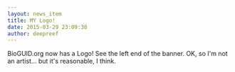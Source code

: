 ```yaml
---
layout: news_item
title: MY Logo!
date: 2015-03-29 23:09:38
author: deepreef
---
```


BioGUID.org now has a Logo! See the left end of the banner.  OK, so I'm not an artist... but it's reasonable, I think.
